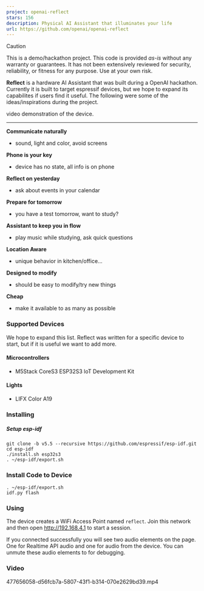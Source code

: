```yaml
---
project: openai-reflect
stars: 156
description: Physical AI Assistant that illuminates your life
url: https://github.com/openai/openai-reflect
---
```


Caution

This is a demo/hackathon project. This code is provided _as-is_ without any warranty or guarantees. It has not been extensively reviewed for security, reliability, or fitness for any purpose. Use at your own risk.

**Reflect** is a hardware AI Assistant that was built during a OpenAI hackathon. Currently it is built to target espressif devices, but we hope to expand its capabilites if users find it useful. The following were some of the ideas/inspirations during the project.

video demonstration of the device.

* * *

**Communicate naturally**

-   sound, light and color, avoid screens

**Phone is your key**

-   device has no state, all info is on phone

**Reflect on yesterday**

-   ask about events in your calendar

**Prepare for tomorrow**

-   you have a test tomorrow, want to study?

**Assistant to keep you in flow**

-   play music while studying, ask quick questions

**Location Aware**

-   unique behavior in kitchen/office...

**Designed to modify**

-   should be easy to modify/try new things

**Cheap**

-   make it available to as many as possible

### Supported Devices

We hope to expand this list. Reflect was written for a specific device to start, but if it is useful we want to add more.

#### Microcontrollers

-   M5Stack CoreS3 ESP32S3 loT Development Kit

#### Lights

-   LIFX Color A19

### Installing

##### Setup esp-idf

```
git clone -b v5.5 --recursive https://github.com/espressif/esp-idf.git
cd esp-idf
./install.sh esp32s3
. ~/esp-idf/export.sh
```

### Install Code to Device

```
. ~/esp-idf/export.sh
idf.py flash
```

### Using

The device creates a WiFi Access Point named `reflect`. Join this network and then open http://192.168.4.1 to start a session.

If you connected successfully you will see two audio elements on the page. One for Realtime API audio and one for audio from the device. You can unmute these audio elements to for debugging.

### Video

477656058-d56fcb7a-5807-43f1-b314-070e2629bd39.mp4
